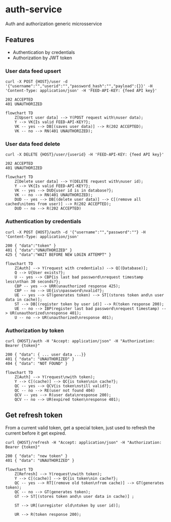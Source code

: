 # auth-service
Auth and authorization generic microsservice

## Features

* Authentication by credentials
* Authorization by JWT token

### User data feed upsert

```curl
curl -X POST {HOST}/user -d '{"username":"","userid":"","password_hash":"","payload":{}}' -H 'Content-Type: application/json' -H 'FEED-API-KEY: {feed API key}'

202 ACCEPTED
401 UNAUTHORIZED
```

```mermaid
flowchart TD
    Z[Upsert user data] --> Y(POST request with\nuser data);
    Y --> VK{Is valid FEED-API-KEY?};
    VK -- yes --> DB[(saves user data)] --> R(202 ACCEPTED);
    VK -- no --> RN(401 UNAUTHORIZED);

```

### User data feed delete

```curl
curl -X DELETE {HOST}/user/{userid} -H 'FEED-API-KEY: {feed API key}'

202 ACCEPTED
401 UNAUTHORIZED
```

```mermaid
flowchart TD
    Z[Delete user data] --> Y(DELETE request with\nuser id);
    Y --> VK{Is valid FEED-API-KEY?};
    VK -- yes --> DUD{user id is in database?};
    VK -- no --> RN(401 UNAUTHORIZED);
    DUD -- yes --> DB[(delete user data)] --> C[(remove all cached\nitems from user)] --> R(202 ACCEPTED);
    DUD -- no --> R(202 ACCEPTED)
```

### Authentication by credentials

```curl
curl -X POST {HOST}/auth -d '{"username":"","password":""} -H 'Content-Type: application/json'

200 { "data":"token" }
401 { "data":"UNAUTHORIZED" }
425 { "data":"WAIT BEFORE NEW LOGIN ATTEMPT" }
```

```mermaid
flowchart TD
    Z[Auth] --> Y(request with credentials) --> Q[(Database)];
    Q --> U{User exists?};
    U -- yes --> CBP{is last bad password\nrequest timestamp less\nthan 30 seconds?};
    CBP -- yes --> URR(unauthorized response 425);
    CBP -- no --> UE{is\npassword\nvalid?};
    UE -- yes --> GT(generates token) --> ST[(stores token and\n user data in cache)];
    ST --> DB[(register token by user id)] --> R(token response 200);
    UE -- no --> IBP(register last bad password\nrequest timestamp) --> UR(unauthorized\nresponse 401);
    U -- no --> UR(unauthorized\nresponse 401);    
```

### Authorization by token

```curl
curl {HOST}/auth -H "Accept: application/json" -H "Authorization: Bearer {token}"

200 { "data": { ... user data ...}}
401 { "data": "UNAUTHORIZED" }
404 { "data": "NOT FOUND" }
```

```mermaid
flowchart TD
    Z[Auth] --> Y(request\nwith token);
    Y --> C[(cache)] --> QC{is token\nin cache?};
    QC -- yes --> QCV{is token\nstill valid?};
    QC -- no --> RE(user not found 404)
    QCV -- yes --> R(user data\nresponse 200);
    QCV -- no --> UR(expired token\nresponse 401);
```

## Get refresh token

From a current valid token, get a special token, just used to refresh the current before it get expired.

```curl
curl {HOST}/refresh -H "Accept: application/json" -H "Authorization: Bearer {token}"

200 { "data": "new token" }
401 { "data": "UNAUTHORIZED" }
```

```mermaid
flowchart TD
    Z[Refresh] --> Y(request\nwith token);
    Y --> C[(cache)] --> QC{is token\nin cache?};
    QC -- yes --> RT[(remove old token\nfrom cache)] --> GT(generates token);
    QC -- no --> GT(generates token);
    GT --> ST[(stores token and\n user data in cache)] ;

    ST --> UR[(unregister old\ntoken by user id)];
    
    UR --> R(token response 200);
```
